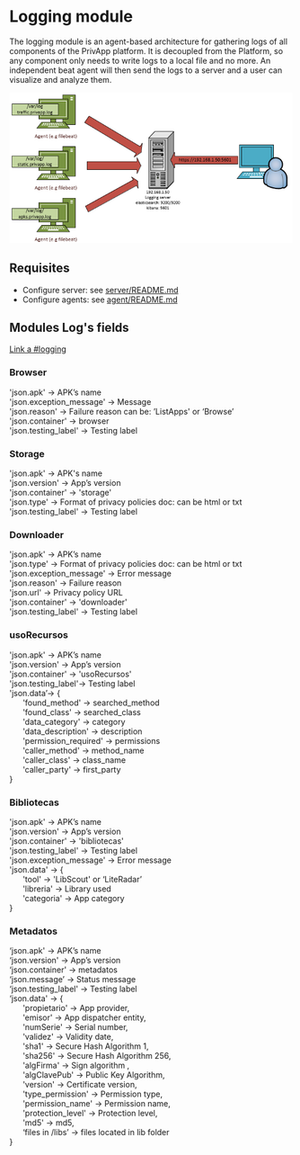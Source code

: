 # Logging module
The logging module is an agent-based architecture for gathering logs of all components of the PrivApp platform. It is decoupled from the Platform, so any component only needs to write logs to a local file and no more. An independent beat agent will then send the logs to a server and a user can visualize and analyze them.  

![Alt architecture](logging_module.png)

## Requisites

- Configure server: see [server/README.md](server)
- Configure agents: see [agent/README.md](agent)

## Modules Log's fields

[Link a #logging](https://gitlab.com/privapp/browser#logging)


### Browser

'json.apk' -> APK’s name  
'json.exception_message' -> Message  
'json.reason' -> Failure reason can be: ’ListApps' or ‘Browse’  
'json.container' -> browser  
'json.testing_label' -> Testing label 

### Storage

'json.apk' -> APK's name  
'json.version' -> App’s version  
'json.container' -> 'storage'  
'json.type' -> Format of privacy policies doc: can be html or txt  
'json.testing_label' -> Testing label

### Downloader

'json.apk' -> APK’s name  
'json.type' -> Format of privacy policies doc: can be html or txt  
'json.exception_message' -> Error message  
'json.reason' -> Failure reason  
'json.url' -> Privacy policy URL  
'json.container' -> 'downloader'  
'json.testing_label' -> Testing label  

### usoRecursos

'json.apk' -> APK’s name  
'json.version' -> App’s version  
'json.container' -> 'usoRecursos'  
'json.testing_label'-> Testing label  
'json.data’-> {  
&nbsp;&nbsp;&nbsp;&nbsp;&nbsp;&nbsp;'found_method' -> searched_method  
&nbsp;&nbsp;&nbsp;&nbsp;&nbsp;&nbsp;'found_class' -> searched_class  
&nbsp;&nbsp;&nbsp;&nbsp;&nbsp;&nbsp;'data_category' -> category  
&nbsp;&nbsp;&nbsp;&nbsp;&nbsp;&nbsp;'data_description' -> description  
&nbsp;&nbsp;&nbsp;&nbsp;&nbsp;&nbsp;'permission_required' -> permissions  
&nbsp;&nbsp;&nbsp;&nbsp;&nbsp;&nbsp;'caller_method' -> method_name  
&nbsp;&nbsp;&nbsp;&nbsp;&nbsp;&nbsp;'caller_class' -> class_name  
&nbsp;&nbsp;&nbsp;&nbsp;&nbsp;&nbsp;'caller_party' -> first_party  
}

### Bibliotecas

'json.apk' -> APK’s name  
'json.version' -> App’s version  
'json.container' -> 'bibliotecas'  
'json.testing_label' -> Testing label  
'json.exception_message' -> Error message  
'json.data' -> {  
&nbsp;&nbsp;&nbsp;&nbsp;&nbsp;&nbsp;'tool' -> 'LibScout' or ‘LiteRadar’  
&nbsp;&nbsp;&nbsp;&nbsp;&nbsp;&nbsp;'libreria' -> Library used  
&nbsp;&nbsp;&nbsp;&nbsp;&nbsp;&nbsp;'categoria' -> App category  
}

### Metadatos

‘json.apk' -> APK’s name  
‘json.version' -> App’s version  
‘json.container' -> metadatos  
‘json.message’ -> Status message  
‘json.testing_label' -> Testing label  
‘json.data' -> {  
&nbsp;&nbsp;&nbsp;&nbsp;&nbsp;&nbsp;'propietario' -> App provider,  
&nbsp;&nbsp;&nbsp;&nbsp;&nbsp;&nbsp;'emisor' -> App dispatcher entity,  
&nbsp;&nbsp;&nbsp;&nbsp;&nbsp;&nbsp;'numSerie' -> Serial number,  
&nbsp;&nbsp;&nbsp;&nbsp;&nbsp;&nbsp;'validez' -> Validity date,  
&nbsp;&nbsp;&nbsp;&nbsp;&nbsp;&nbsp;'sha1' -> Secure Hash Algorithm 1,  
&nbsp;&nbsp;&nbsp;&nbsp;&nbsp;&nbsp;'sha256' -> Secure Hash Algorithm 256,  
&nbsp;&nbsp;&nbsp;&nbsp;&nbsp;&nbsp;'algFirma' -> Sign algorithm ,  
&nbsp;&nbsp;&nbsp;&nbsp;&nbsp;&nbsp;'algClavePub' -> Public Key Algorithm,  
&nbsp;&nbsp;&nbsp;&nbsp;&nbsp;&nbsp;'version' -> Certificate version,  
&nbsp;&nbsp;&nbsp;&nbsp;&nbsp;&nbsp;'type_permission' -> Permission type,  
&nbsp;&nbsp;&nbsp;&nbsp;&nbsp;&nbsp;'permission_name' -> Permission name,  
&nbsp;&nbsp;&nbsp;&nbsp;&nbsp;&nbsp;'protection_level' -> Protection level,  
&nbsp;&nbsp;&nbsp;&nbsp;&nbsp;&nbsp;'md5' -> md5,  
&nbsp;&nbsp;&nbsp;&nbsp;&nbsp;&nbsp;‘files in /libs’ -> files located in lib folder  
}
